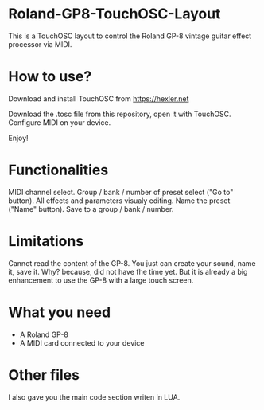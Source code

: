 # Roland-GP8-TouchOSC-Layout
This is a TouchOSC layout to control the Roland GP-8 vintage guitar effect processor via MIDI.

# How to use?
Download and install TouchOSC from https://hexler.net

Download the .tosc file from this repository, open it with TouchOSC. 
Configure MIDI on your device.

Enjoy!

# Functionalities
MIDI channel select.
Group / bank / number of preset select ("Go to" button).
All effects and parameters visualy editing.
Name the preset ("Name" button).
Save to a group / bank / number.

# Limitations
Cannot read the content of the GP-8. You just can create your sound, name it, save it.
Why? because, did not have fhe time yet. But it is already a big enhancement to use the GP-8 with a large touch screen.

# What you need
- A Roland GP-8
- A MIDI card connected to your device

# Other files
I also gave you the main code section writen in LUA.

